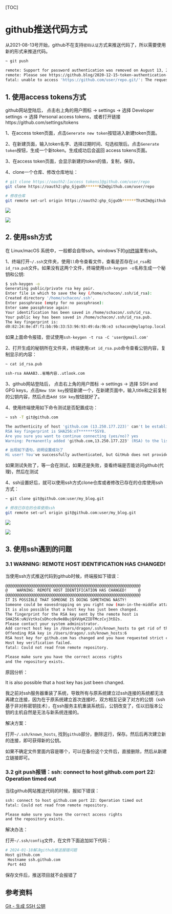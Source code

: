 [TOC]



# github推送代码方式

从2021-08-13号开始，github不在支持`密码认证`方式来推送代码了，所以需要使用新的形式来推送代码。

```bash
~ git push

remote: Support for password authentication was removed on August 13, 2021. Please use a personal access token instead.
remote: Please see https://github.blog/2020-12-15-token-authentication-requirements-for-git-operations/ for more information.
fatal: unable to access 'https://github.com/user/repo.git/': The requested URL returned error: 403
```

## 1. 使用access tokens方式

github网站登陆后， 点击右上角的用户图标 -> settings -> 选择 Developer settings -> 选择 Personal access tokens，或者打开链接https://github.com/settings/tokens 

1、在access token页面，点击`Generate new token`按钮进入新建token页面。

2、在新建页面，输入token名字、选择过期时间、勾选权限后。点击`Generate token`按钮，生成一个新token。生成成功后会返回 access tokens页面。

3、在access token页面，会显示新建的token的值，复制，保存。

4、clone一个仓库、修改仓库地址：

```bash
# git clone https://oauth2:[access tokens]@github.com/user/repo
git clone https://oauth2:ghp_GjguOh******KZm@github.com/user/repo

# 修改仓库
git remote set-url origin https://oauth2:ghp_GjguOh******ThzKZm@github.com/user/repo
```

![](./img/038-github-token.png)

![](./img/039-github-token.png)



## 2. 使用ssh方式

在 Linux/macOS 系统中，一般都会自带ssh。windows下的[git终端](https://git-scm.com/)里有ssh。

1、终端打开`~/.ssh`文件夹，使用`ll`命令查看文件，查看是否存在`id_rsa`和`id_rsa.pub`文件。如果没有这两个文件，终端使用`ssh-keygen -o`名称生成一个秘钥和公钥:

```bash
$ ssh-keygen -o
Generating public/private rsa key pair.
Enter file in which to save the key (/home/schacon/.ssh/id_rsa):
Created directory '/home/schacon/.ssh'.
Enter passphrase (empty for no passphrase):
Enter same passphrase again:
Your identification has been saved in /home/schacon/.ssh/id_rsa.
Your public key has been saved in /home/schacon/.ssh/id_rsa.pub.
The key fingerprint is:
d0:82:24:8e:d7:f1:bb:9b:33:53:96:93:49:da:9b:e3 schacon@mylaptop.local
```

如果上面命令报错，尝试使用`ssh-keygen -t rsa -C 'user@gmail.com'`

2、打开生成的秘钥所在文件夹，终端使用`cat id_rsa.pub`命令查看公钥内容，复制显示的内容：

```bash
~ cat id_rsa.pub

ssh-rsa AAAAB3..省略内容..utlook.com
```

3、github网站登陆后， 点击右上角的用户图标 -> settings -> 选择 SSH and GPG keys，点击`New SSH key`按钮新建一个，在新建页面中，输入title和之前复制的公钥内容，然后点击`Add SSH key`按钮就好了。

4、使用终端使用如下命令测试是否配置成功：

```bash
~ ssh -T git@github.com

The authenticity of host 'github.com (13.250.177.223)' can't be established.
RSA key fingerprint is SHA256:nT*******5SY8.
Are you sure you want to continue connecting (yes/no)? yes
Warning: Permanently added 'github.com,13.250.177.223' (RSA) to the list of known hosts.

# 出现如下语句，说明设置成功了
Hi user! You've successfully authenticated, but GitHub does not provide shell access.
```

如果测试失败了，等一会在测试，如果还是失败，查看终端是否能访问github(代理)，然后在测试

4、ssh设置好后，就可以使用ssh方式clone仓库或者修改已存在的仓库使用ssh方式：

```bash
~ git clone git@github.com:user/my_blog.git

# 修改已存在的仓库使用ssh
git remote set-url origin git@github.com:user/my_blog.git
```

![](./img/040-github-ssh.png)

![](./img/041-github-ssh.png)



## 3. 使用ssh遇到的问题

### 3.1 WARNING: REMOTE HOST IDENTIFICATION HAS CHANGED!

当使用ssh方式推送代码到github时候，终端报如下错误：

```bash
@@@@@@@@@@@@@@@@@@@@@@@@@@@@@@@@@@@@@@@@@@@@@@@@@@@@@@@@@@@
@    WARNING: REMOTE HOST IDENTIFICATION HAS CHANGED!     @
@@@@@@@@@@@@@@@@@@@@@@@@@@@@@@@@@@@@@@@@@@@@@@@@@@@@@@@@@@@
IT IS POSSIBLE THAT SOMEONE IS DOING SOMETHING NASTY!
Someone could be eavesdropping on you right now (man-in-the-middle attack)!
It is also possible that a host key has just been changed.
The fingerprint for the RSA key sent by the remote host is
SHA256:uNiVztksCsDhcc0u9e8BujQXVUpKZIDTMczCvj3tD2s.
Please contact your system administrator.
Add correct host key in /Users/dragon/.ssh/known_hosts to get rid of this message.
Offending RSA key in /Users/dragon/.ssh/known_hosts:6
RSA host key for github.com has changed and you have requested strict checking.
Host key verification failed.
fatal: Could not read from remote repository.

Please make sure you have the correct access rights
and the repository exists.
```

原因分析：

It is also possible that a host key has just been changed.

我之前对ssh服务器重装了系统，导致所有与原系统建立过ssh连接的系统都无法再建立连接，因为在于原系统建立首次连接时，双方相互记录了对方的公钥（ssh基于非对称密钥技术），在ssh服务主机重装系统后，公钥改变了，任以旧版本公钥的主机自然是无法与新系统连接的。

解决方案：

打开`~/.ssh/known_hosts`, 找到`github`部分，删除这行，保存。然后后再次建立新的连接，即可获得新的公钥。

如果不确定文件里面内容是哪个，可以在备份这个文件后，直接删除，然后从新建立链接即可。

### 3.2 git push报错：ssh: connect to host github.com port 22: Operation timed out

当往github网站推送代码的时候，报如下错误：

```bash
ssh: connect to host github.com port 22: Operation timed out
fatal: Could not read from remote repository.

Please make sure you have the correct access rights
and the repository exists.
```

解决办法：

打开`~/.ssh/config`文件，在文件下面追加如下代码：

```bash
# 2024-01-18解决github推送报错问题
Host github.com
 Hostname ssh.github.com
 Port 443
```

保存文件后，推送项目就不会报错了



## 参考资料

[Git - 生成 SSH 公钥](https://git-scm.com/book/zh/v2/服务器上的-Git-生成-SSH-公钥)

